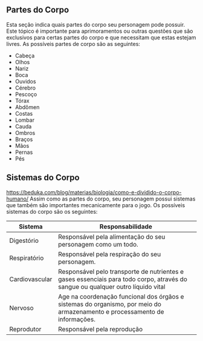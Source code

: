 ## Partes do Corpo

Esta seção indica quais partes do corpo seu personagem pode possuir. Este tópico é importante para aprimoramentos ou outras questões que são exclusivos para certas partes do corpo e que necessitam que estas estejam livres. As possíveis partes de corpo são as seguintes:

- Cabeça
- Olhos
- Nariz
- Boca
- Ouvidos
- Cérebro
- Pescoço
- Tórax
- Abdômen
- Costas
- Lombar
- Cauda
- Ombros
- Braços
- Mãos
- Pernas
- Pés

## Sistemas do Corpo

https://beduka.com/blog/materias/biologia/como-e-dividido-o-corpo-humano/
Assim como as partes do corpo, seu personagem possui sistemas que também são importantes mecanicamente para o jogo. Os possíveis sistemas do corpo são os seguintes:

| Sistema        | Responsabilidade                                                                                                                |
| -------------- | ------------------------------------------------------------------------------------------------------------------------------- |
| Digestório     | Responsável pela alimentação do seu personagem como um todo.                                                                    |
| Respiratório   | Responsável pela respiração do seu personagem.                                                                                  |
| Cardiovascular | Responsável pelo transporte de nutrientes e gases essenciais para todo corpo, através do sangue ou qualquer outro líquido vital |
| Nervoso        | Age na coordenação funcional dos órgãos e sistemas do organismo, por meio do armazenamento e processamento de informações.      |
| Reprodutor     | Responsável pela reprodução                                                                                                     |
